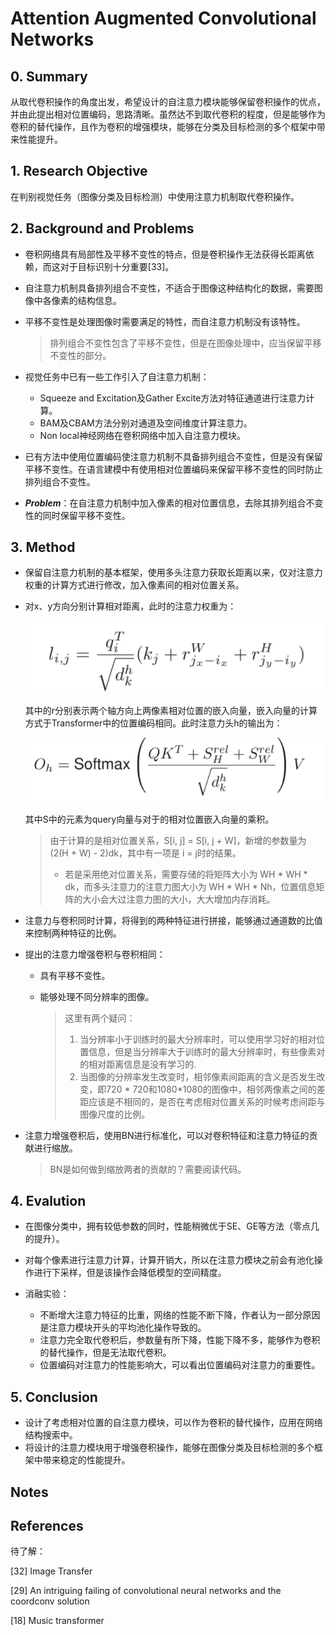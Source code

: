 # Attention Augmented Convolutional Networks

## 0. Summary

从取代卷积操作的角度出发，希望设计的自注意力模块能够保留卷积操作的优点，并由此提出相对位置编码，思路清晰。虽然达不到取代卷积的程度，但是能够作为卷积的替代操作，且作为卷积的增强模块，能够在分类及目标检测的多个框架中带来性能提升。

## 1. Research Objective

在判别视觉任务（图像分类及目标检测）中使用注意力机制取代卷积操作。

## 2. Background and Problems

+ 卷积网络具有局部性及平移不变性的特点，但是卷积操作无法获得长距离依赖，而这对于目标识别十分重要[33]。

+ 自注意力机制具备排列组合不变性，不适合于图像这种结构化的数据，需要图像中各像素的结构信息。

+ 平移不变性是处理图像时需要满足的特性，而自注意力机制没有该特性。

  > 排列组合不变性包含了平移不变性，但是在图像处理中，应当保留平移不变性的部分。

+ 视觉任务中已有一些工作引入了自注意力机制：

  + Squeeze and Excitation及Gather Excite方法对特征通道进行注意力计算。
  + BAM及CBAM方法分别对通道及空间维度计算注意力。
  + Non local神经网络在卷积网络中加入自注意力模块。

+ 已有方法中使用位置编码使注意力机制不具备排列组合不变性，但是没有保留平移不变性。在语言建模中有使用相对位置编码来保留平移不变性的同时防止排列组合不变性。

+ ***Problem***：在自注意力机制中加入像素的相对位置信息，去除其排列组合不变性的同时保留平移不变性。

## 3. Method

+ 保留自注意力机制的基本框架，使用多头注意力获取长距离以来，仅对注意力权重的计算方式进行修改，加入像素间的相对位置关系。

+ 对x、y方向分别计算相对距离，此时的注意力权重为：

  ![fig_1](img/fig_1.png)

  其中的r分别表示两个轴方向上两像素相对位置的嵌入向量，嵌入向量的计算方式于Transformer中的位置编码相同。此时注意力头h的输出为：

  ![fig_2](img/fig_2.png)

  其中S中的元素为query向量与对于的相对位置嵌入向量的乘积。

  > 由于计算的是相对位置关系，S[i, j] = S[i, j + W]，新增的参数量为 (2(H + W) - 2)dk，其中有一项是 i = j时的结果。
  >
  > + 若是采用绝对位置关系，需要存储的将矩阵大小为 WH * WH * dk，而多头注意力的注意力图大小为 WH * WH * Nh，位置信息矩阵的大小会大过注意力图的大小，大大增加内存消耗。

+ 注意力与卷积同时计算，将得到的两种特征进行拼接，能够通过通道数的比值来控制两种特征的比例。

+ 提出的注意力增强卷积与卷积相同：

  + 具有平移不变性。

  + 能够处理不同分辨率的图像。

    > 这里有两个疑问：
    >
    > 1. 当分辨率小于训练时的最大分辨率时，可以使用学习好的相对位置信息，但是当分辨率大于训练时的最大分辨率时，有些像素对的相对距离信息是没有学习的.
    > 2. 当图像的分辨率发生改变时，相邻像素间距离的含义是否发生改变，即720 * 720和1080*1080的图像中，相邻两像素之间的差距应该是不相同的，是否在考虑相对位置关系的时候考虑间距与图像尺度的比例。

+ 注意力增强卷积后，使用BN进行标准化，可以对卷积特征和注意力特征的贡献进行缩放。

  > BN是如何做到缩放两者的贡献的？需要阅读代码。

## 4. Evalution

+ 在图像分类中，拥有较低参数的同时，性能稍微优于SE、GE等方法（零点几的提升）。

+ 对每个像素进行注意力计算，计算开销大，所以在注意力模块之前会有池化操作进行下采样，但是该操作会降低模型的空间精度。
+ 消融实验：
  + 不断增大注意力特征的比重，网络的性能不断下降，作者认为一部分原因是注意力模块开头的平均池化操作导致的。
  + 注意力完全取代卷积后，参数量有所下降，性能下降不多，能够作为卷积的替代操作，但是无法取代卷积。
  + 位置编码对注意力的性能影响大，可以看出位置编码对注意力的重要性。

## 5. Conclusion

+ 设计了考虑相对位置的自注意力模块，可以作为卷积的替代操作，应用在网络结构搜索中。
+ 将设计的注意力模块用于增强卷积操作，能够在图像分类及目标检测的多个框架中带来稳定的性能提升。

## Notes

## References

待了解：

[32] Image Transfer

[29] An intriguing failing of convolutional neural networks and the coordconv solution

[18] Music transformer
